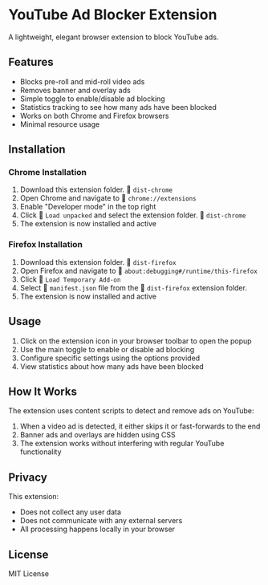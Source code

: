 # YouTube Ad Blocker Extension

A lightweight, elegant browser extension to block YouTube ads.

## Features

- Blocks pre-roll and mid-roll video ads
- Removes banner and overlay ads
- Simple toggle to enable/disable ad blocking
- Statistics tracking to see how many ads have been blocked
- Works on both Chrome and Firefox browsers
- Minimal resource usage

## Installation

### Chrome Installation

1. Download this extension folder. 📂 `dist-chrome`
2. Open Chrome and navigate to 🔗 `chrome://extensions`
3. Enable "Developer mode" in the top right
4. Click 🧈 `Load unpacked` and select the extension folder. 📂 `dist-chrome`
5. The extension is now installed and active

### Firefox Installation

1. Download this extension folder. 📂 `dist-firefox`
2. Open Firefox and navigate to 🔗 `about:debugging#/runtime/this-firefox`
3. Click 🧈 `Load Temporary Add-on`
4. Select 📜 `manifest.json` file from the 📂 `dist-firefox` extension folder.
5. The extension is now installed and active

## Usage

1. Click on the extension icon in your browser toolbar to open the popup
2. Use the main toggle to enable or disable ad blocking
3. Configure specific settings using the options provided
4. View statistics about how many ads have been blocked

## How It Works

The extension uses content scripts to detect and remove ads on YouTube:

1. When a video ad is detected, it either skips it or fast-forwards to the end
2. Banner ads and overlays are hidden using CSS
3. The extension works without interfering with regular YouTube functionality

## Privacy

This extension:
- Does not collect any user data
- Does not communicate with any external servers
- All processing happens locally in your browser

## License

MIT License